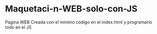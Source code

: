 # Maquetaci-n-WEB-solo-con-JS
Pagina WEB Creada con el mínimo código en el index.html y programarlo todo en el JS
